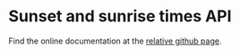 # Sunset and sunrise times API

Find the online documentation at the [relative github page](https://graziastracquadanio.github.io/api-doc-exercises/sunset-sunrise-api-doc).

